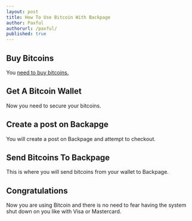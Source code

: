 ```yaml
---
layout: post
title: How To Use Bitcoin With Backpage
author: Paxful
authorurl: /paxful/
published: true
---
```


<p><h2>Buy Bitcoins</h2>
<p>You <a href="/en/how-buy-bitcoins-online-best-bitcoin-exchange-rate-bitcoin-price/">need to buy bitcoins.</a>
<p><h2>Get A Bitcoin Wallet</h2>
<p>Now you need to secure your bitcoins.
<p><h2>Create a post on Backapge</h2>
<p>You will create a post on Backpage and attempt to checkout.
<p><h2>Send Bitcoins To Backpage</h2>
<p>This is where you will send bitcoins from your wallet to Backpage.
<p><h2>Congratulations</h2>
<p>Now you are using Bitcoin and there is no need to fear having the system shut down on you like with Visa or Mastercard.